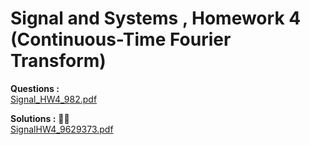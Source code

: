 # Signal and Systems , Homework 4  (Continuous-Time Fourier Transform)

**Questions :**   
<a href="https://github.com/BitterOcean/IUT/files/4668272/Signal_HW4.pdf">Signal_HW4_982.pdf</a>  



**Solutions :** :metal::sunglasses:   
[SignalHW4_9629373.pdf](https://github.com/BitterOcean/IUT/files/4668275/SignalHW4_9629373.pdf)
